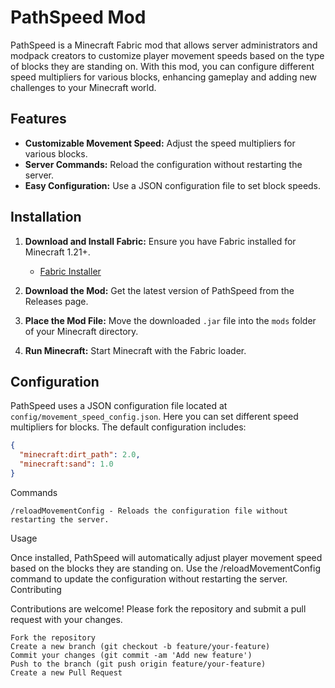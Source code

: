 # PathSpeed Mod

PathSpeed is a Minecraft Fabric mod that allows server administrators and modpack creators to customize player movement speeds based on the type of blocks they are standing on. With this mod, you can configure different speed multipliers for various blocks, enhancing gameplay and adding new challenges to your Minecraft world.

## Features

- **Customizable Movement Speed:** Adjust the speed multipliers for various blocks.
- **Server Commands:** Reload the configuration without restarting the server.
- **Easy Configuration:** Use a JSON configuration file to set block speeds.

## Installation

1. **Download and Install Fabric:** Ensure you have Fabric installed for Minecraft 1.21+.
   - [Fabric Installer](https://fabricmc.net/use/)

2. **Download the Mod:** Get the latest version of PathSpeed from the Releases page.

3. **Place the Mod File:** Move the downloaded `.jar` file into the `mods` folder of your Minecraft directory.

4. **Run Minecraft:** Start Minecraft with the Fabric loader.

## Configuration

PathSpeed uses a JSON configuration file located at `config/movement_speed_config.json`. Here you can set different speed multipliers for blocks. The default configuration includes:

```json
{
  "minecraft:dirt_path": 2.0,
  "minecraft:sand": 1.0
}
```
Commands

    /reloadMovementConfig - Reloads the configuration file without restarting the server.

Usage

Once installed, PathSpeed will automatically adjust player movement speed based on the blocks they are standing on. Use the /reloadMovementConfig command to update the configuration without restarting the server.
Contributing

Contributions are welcome! Please fork the repository and submit a pull request with your changes.

    Fork the repository
    Create a new branch (git checkout -b feature/your-feature)
    Commit your changes (git commit -am 'Add new feature')
    Push to the branch (git push origin feature/your-feature)
    Create a new Pull Request
